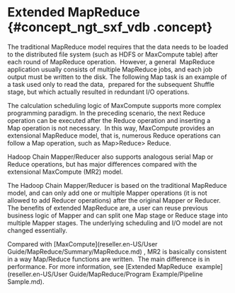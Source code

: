 # Extended MapReduce {#concept_ngt_sxf_vdb .concept}

The traditional MapReduce model requires that the data needs to be loaded to the distributed file system \(such as HDFS or MaxCompute table\) after each round of MapReduce operation.  However, a general  MapReduce application usually consists of multiple MapReduce jobs, and each job output must be written to the disk. The following Map task is an example of a task used only to read the data,  prepared for the subsequent Shuffle stage, but which actually resulted in redundant I/O operations.

The calculation scheduling logic of MaxCompute supports more complex programming paradigm. In the preceding scenario, the next Reduce operation can be executed after the Reduce operation and inserting a Map operation is not necessary.  In this way, MaxCompute provides an extensional MapReduce model, that is, numerous Reduce operations can follow a Map operation, such as Map\>Reduce\> Reduce.

Hadoop Chain Mapper/Reducer also supports analogous serial Map or Reduce operations, but has major differences compared with the extensional MaxCompute \(MR2\) model.

The Hadoop Chain Mapper/Reducer is based on the traditional MapReduce model, and can only add one or multiple Mapper operations \(it is not allowed to add Reducer operations\) after the original Mapper or Reducer. The benefits of extended MapReduce are, a user can reuse previous business logic of Mapper and can split one Map stage or Reduce stage into multiple Mapper stages. The underlying scheduling and I/O model are not changed essentially.

Compared with [MaxCompute](reseller.en-US/User Guide/MapReduce/Summary/MapReduce.md) , MR2 is basically consistent in a way Map/Reduce functions are written.  The main difference is in performance. For more information, see [Extended MapReduce  example](reseller.en-US/User Guide/MapReduce/Program Example/Pipeline Sample.md).

